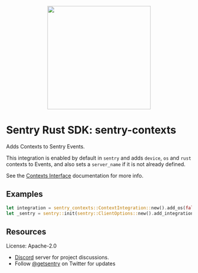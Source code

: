 <p align="center">
    <a href="https://sentry.io" target="_blank" align="center">
        <img src="https://sentry-brand.storage.googleapis.com/sentry-logo-black.png" width="280">
    </a>
</p>

# Sentry Rust SDK: sentry-contexts

Adds Contexts to Sentry Events.

This integration is enabled by default in `sentry` and adds `device`, `os`
and `rust` contexts to Events, and also sets a `server_name` if it is not
already defined.

See the [Contexts Interface] documentation for more info.

## Examples

```rust
let integration = sentry_contexts::ContextIntegration::new().add_os(false);
let _sentry = sentry::init(sentry::ClientOptions::new().add_integration(integration));
```

[Contexts Interface]: https://develop.sentry.dev/sdk/event-payloads/contexts/

## Resources

License: Apache-2.0

- [Discord](https://discord.gg/ez5KZN7) server for project discussions.
- Follow [@getsentry](https://twitter.com/getsentry) on Twitter for updates

